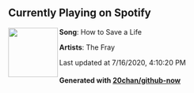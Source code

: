 ## Currently Playing on Spotify

[<img align="left" width="100" src="https://i.scdn.co/image/ab67616d00001e0259b8b957f164ce660919f1f4">](https://open.spotify.com/album/1IM3GwptCGYjRkzCBolyFK)

**Song**: How to Save a Life

**Artists**: The Fray

Last updated at 7/16/2020, 4:10:20 PM

#### Generated with [20chan/github-now](https://github.com/20chan/github-now)